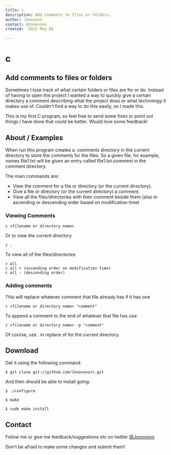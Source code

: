 ```yaml
---
title: c
description: Add comments to files or folders.
author: Jonovono
contact: @Jonovono
created:  2012 May 02

---
```


c
=========

## Add comments to files or folders
Sometimes I lose track of what certain folders or files are for or do. Instead of having to open the project I wanted a way to quickly give a certain directory a comment describing what the project does or what technology it makes use of. Couldn't find a way to do this easily, so I made this.

This is my first C program, so feel free to send some fixes or point out things I have done that could be better. Would love some feedback!

## About / Examples
When run this program creates a .comments directory in the current directory to store the comments for the files. So a given file, for example, names file1.txt will be given an entry called file1.txt.comment in the comment directory.

The main commands are:

* View the comment for a file or directory (or the current directory).
* Give a file or directory (or the current directory) a comment.
* View all the files/directories with their comment beside them (also in ascending or descending order based on modification time)

### Viewing Comments

    c <filename or directory name>

Or to view the current directory

    c .

To view all of the files/directories

    c all
	c all + (ascending order on modification time)
	c all - (descending order)
	
### Adding comments

This will replace whatever comment that file already has if it has one
    
	c <filename or directory name> "comment"
	
To append a comment to the end of whatever that file has use:

    c <filename or directory name> -p "comment"

Of course, use . in replace of <filename> for the current directory.
	
	
## Download
Get it using the following command:

    $ git clone git://github.com/Jonovono/c.git

And then should be able to install going:

	$ ./configure
	
	$ make
	
	$ sudo make install
	
## Contact
Follow me or give me feedback/suggestions etc on twitter [@Jonovono](https://twitter.com/#!/jonovono)

Don't be afraid to make some changes and submit them!
	

	